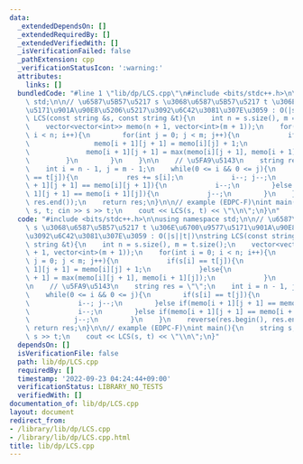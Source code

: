 ```yaml
---
data:
  _extendedDependsOn: []
  _extendedRequiredBy: []
  _extendedVerifiedWith: []
  _isVerificationFailed: false
  _pathExtension: cpp
  _verificationStatusIcon: ':warning:'
  attributes:
    links: []
  bundledCode: "#line 1 \"lib/dp/LCS.cpp\"\n#include <bits/stdc++.h>\n\nusing namespace\
    \ std;\n\n// \u6587\u5B57\u5217 s \u3068\u6587\u5B57\u5217 t \u306E\u6700\u9577\
    \u5171\u901A\u90E8\u5206\u5217\u3092\u6C42\u3081\u307E\u3059 : O(|s||t|)\nstring\
    \ LCS(const string &s, const string &t){\n    int n = s.size(), m = t.size();\n\
    \    vector<vector<int>> memo(n + 1, vector<int>(m + 1));\n    for(int i = 0;\
    \ i < n; i++){\n        for(int j = 0; j < m; j++){\n            if(s[i] == t[j]){\n\
    \                memo[i + 1][j + 1] = memo[i][j] + 1;\n            }else{\n  \
    \              memo[i + 1][j + 1] = max(memo[i][j + 1], memo[i + 1][j]);\n   \
    \         }\n        }\n    }\n\n    // \u5FA9\u5143\n    string res = \"\";\n\
    \    int i = n - 1, j = m - 1;\n    while(0 <= i && 0 <= j){\n        if(s[i]\
    \ == t[j]){\n            res += s[i];\n            i--; j--;\n        }else if(memo[i\
    \ + 1][j + 1] == memo[i][j + 1]){\n            i--;\n        }else if(memo[i +\
    \ 1][j + 1] == memo[i + 1][j]){\n            j--;\n        }\n    }\n    reverse(res.begin(),\
    \ res.end());\n    return res;\n}\n\n// example (EDPC-F)\nint main(){\n    string\
    \ s, t; cin >> s >> t;\n    cout << LCS(s, t) << \"\\n\";\n}\n"
  code: "#include <bits/stdc++.h>\n\nusing namespace std;\n\n// \u6587\u5B57\u5217\
    \ s \u3068\u6587\u5B57\u5217 t \u306E\u6700\u9577\u5171\u901A\u90E8\u5206\u5217\
    \u3092\u6C42\u3081\u307E\u3059 : O(|s||t|)\nstring LCS(const string &s, const\
    \ string &t){\n    int n = s.size(), m = t.size();\n    vector<vector<int>> memo(n\
    \ + 1, vector<int>(m + 1));\n    for(int i = 0; i < n; i++){\n        for(int\
    \ j = 0; j < m; j++){\n            if(s[i] == t[j]){\n                memo[i +\
    \ 1][j + 1] = memo[i][j] + 1;\n            }else{\n                memo[i + 1][j\
    \ + 1] = max(memo[i][j + 1], memo[i + 1][j]);\n            }\n        }\n    }\n\
    \n    // \u5FA9\u5143\n    string res = \"\";\n    int i = n - 1, j = m - 1;\n\
    \    while(0 <= i && 0 <= j){\n        if(s[i] == t[j]){\n            res += s[i];\n\
    \            i--; j--;\n        }else if(memo[i + 1][j + 1] == memo[i][j + 1]){\n\
    \            i--;\n        }else if(memo[i + 1][j + 1] == memo[i + 1][j]){\n \
    \           j--;\n        }\n    }\n    reverse(res.begin(), res.end());\n   \
    \ return res;\n}\n\n// example (EDPC-F)\nint main(){\n    string s, t; cin >>\
    \ s >> t;\n    cout << LCS(s, t) << \"\\n\";\n}"
  dependsOn: []
  isVerificationFile: false
  path: lib/dp/LCS.cpp
  requiredBy: []
  timestamp: '2022-09-23 04:24:44+09:00'
  verificationStatus: LIBRARY_NO_TESTS
  verifiedWith: []
documentation_of: lib/dp/LCS.cpp
layout: document
redirect_from:
- /library/lib/dp/LCS.cpp
- /library/lib/dp/LCS.cpp.html
title: lib/dp/LCS.cpp
---
```

